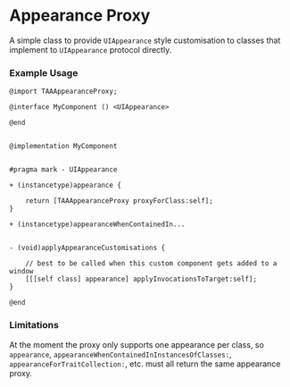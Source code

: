 # Appearance Proxy

A simple class to provide `UIAppearance` style customisation to classes that implement to `UIAppearance` protocol directly.

### Example Usage

```objc
@import TAAAppearanceProxy;

@interface MyComponent () <UIAppearance>

@end


@implementation MyComponent


#pragma mark - UIAppearance

+ (instancetype)appearance {
    
    return [TAAAppearanceProxy proxyForClass:self];
}

+ (instancetype)appearanceWhenContainedIn...


- (void)applyAppearanceCustomisations {
    
    // best to be called when this custom component gets added to a window
    [[[self class] appearance] applyInvocationsToTarget:self];
}

@end
```

### Limitations

At the moment the proxy only supports one appearance per class, so `appearance`, `appearanceWhenContainedInInstancesOfClasses:`,  `appearanceForTraitCollection:`, etc. must all return the same appearance proxy.
